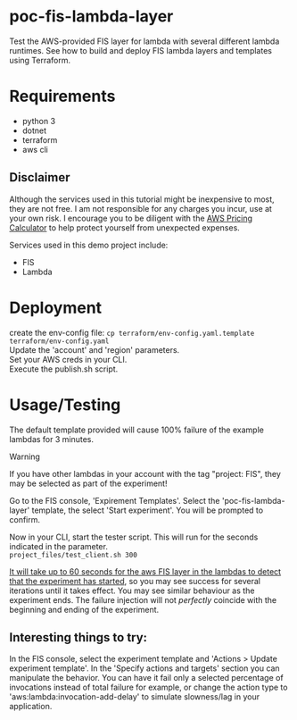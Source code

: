 # poc-fis-lambda-layer
Test the AWS-provided FIS layer for lambda with several different lambda runtimes. See how to build and deploy FIS lambda layers and templates using Terraform.

# Requirements
- python 3
- dotnet
- terraform
- aws cli

## Disclaimer
Although the services used in this tutorial might be inexpensive to most, they are not free. I am not responsible for any charges you incur, use at your own risk. I encourage you to be diligent with the [AWS Pricing Calculator](https://calculator.aws/#/addService) to help protect yourself from unexpected expenses.

Services used in this demo project include:
- FIS
- Lambda

# Deployment
create the env-config file: ```cp terraform/env-config.yaml.template terraform/env-config.yaml``` \
Update the 'account' and 'region' parameters.\
Set your AWS creds in your CLI. \
Execute the publish.sh script.

# Usage/Testing
The default template provided will cause 100% failure of the example lambdas for 3 minutes.
> [!WARNING]
> If you have other lambdas in your account with the tag "project: FIS", they may be selected as part of the experiment! 

Go to the FIS console, 'Expirement Templates'. Select the 'poc-fis-lambda-layer' template, the select 'Start experiment'. You will be prompted to confirm.

Now in your CLI, start the tester script. This will run for the seconds indicated in the parameter. \
```project_files/test_client.sh 300```

[It will take up to 60 seconds for the aws FIS layer in the lambdas to detect that the experiment has started](https://docs.aws.amazon.com/fis/latest/userguide/use-lambda-actions.html#understanding-polling), so you may see success for several iterations until it takes effect. You may see similar behaviour as the experiment ends. The failure injection will not *perfectly* coincide with the beginning and ending of the experiment.

## Interesting things to try:
In the FIS console, select the experiment template and 'Actions > Update experiment template'. In the 'Specify actions and targets' section you can manipulate the behavior. You can have it fail only a selected percentage of invocations instead of total failure for example, or change the action type to 'aws:lambda:invocation-add-delay' to simulate slowness/lag in your application. 